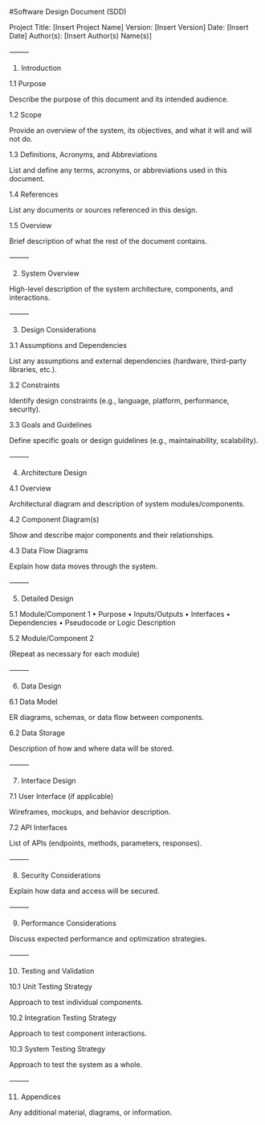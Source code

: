 #Software Design Document (SDD)

Project Title: [Insert Project Name]
Version: [Insert Version]
Date: [Insert Date]
Author(s): [Insert Author(s) Name(s)]

⸻

1. Introduction

1.1 Purpose

Describe the purpose of this document and its intended audience.

1.2 Scope

Provide an overview of the system, its objectives, and what it will and will not do.

1.3 Definitions, Acronyms, and Abbreviations

List and define any terms, acronyms, or abbreviations used in this document.

1.4 References

List any documents or sources referenced in this design.

1.5 Overview

Brief description of what the rest of the document contains.

⸻

2. System Overview

High-level description of the system architecture, components, and interactions.

⸻

3. Design Considerations

3.1 Assumptions and Dependencies

List any assumptions and external dependencies (hardware, third-party libraries, etc.).

3.2 Constraints

Identify design constraints (e.g., language, platform, performance, security).

3.3 Goals and Guidelines

Define specific goals or design guidelines (e.g., maintainability, scalability).

⸻

4. Architecture Design

4.1 Overview

Architectural diagram and description of system modules/components.

4.2 Component Diagram(s)

Show and describe major components and their relationships.

4.3 Data Flow Diagrams

Explain how data moves through the system.

⸻

5. Detailed Design

5.1 Module/Component 1
	•	Purpose
	•	Inputs/Outputs
	•	Interfaces
	•	Dependencies
	•	Pseudocode or Logic Description

5.2 Module/Component 2

(Repeat as necessary for each module)

⸻

6. Data Design

6.1 Data Model

ER diagrams, schemas, or data flow between components.

6.2 Data Storage

Description of how and where data will be stored.

⸻

7. Interface Design

7.1 User Interface (if applicable)

Wireframes, mockups, and behavior description.

7.2 API Interfaces

List of APIs (endpoints, methods, parameters, responses).

⸻

8. Security Considerations

Explain how data and access will be secured.

⸻

9. Performance Considerations

Discuss expected performance and optimization strategies.

⸻

10. Testing and Validation

10.1 Unit Testing Strategy

Approach to test individual components.

10.2 Integration Testing Strategy

Approach to test component interactions.

10.3 System Testing Strategy

Approach to test the system as a whole.

⸻

11. Appendices

Any additional material, diagrams, or information.

